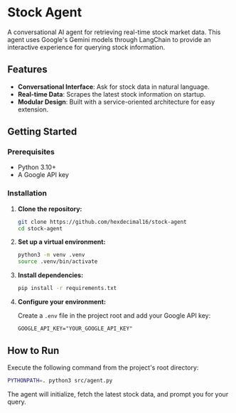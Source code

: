 # Stock Agent

A conversational AI agent for retrieving real-time stock market data. This agent uses Google's Gemini models through LangChain to provide an interactive experience for querying stock information.

## Features

- **Conversational Interface**: Ask for stock data in natural language.
- **Real-time Data**: Scrapes the latest stock information on startup.
- **Modular Design**: Built with a service-oriented architecture for easy extension.

## Getting Started

### Prerequisites

- Python 3.10+
- A Google API key

### Installation

1. **Clone the repository:**

   ```bash
   git clone https://github.com/hexdecimal16/stock-agent
   cd stock-agent
   ```

2. **Set up a virtual environment:**

   ```bash
   python3 -m venv .venv
   source .venv/bin/activate
   ```

3. **Install dependencies:**

   ```bash
   pip install -r requirements.txt
   ```

4. **Configure your environment:**

   Create a `.env` file in the project root and add your Google API key:

   ```env
   GOOGLE_API_KEY="YOUR_GOOGLE_API_KEY"
   ```

## How to Run

Execute the following command from the project's root directory:

```bash
PYTHONPATH=. python3 src/agent.py
```

The agent will initialize, fetch the latest stock data, and prompt you for your query.
